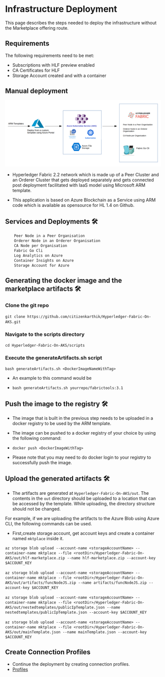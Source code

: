 # Infrastructure Deployment

This page describes the steps needed to deploy the infrastructure without the Marketplace offering route.

## Requirements

The following requirements need to be met:

* Subscriptions with HLF preview enabled
* CA Certificates for HLF
* Storage Account created and with a container

## Manual deployment


![AzureBase.png](images/AzureBase.png)


- Hyperledger Fabric 2.2 network which is made up of a Peer Cluster and an Orderer Cluster that gets deployed separately and gets connected post deployment facilitated with IaaS model using Microsoft ARM template.

- This application is based on Azure Blockchain as a Service using ARM code which is available as opensource for HL 1.4 on Github.


## Services and Deployments 🛠

```
    Peer Node in a Peer Organisation
    Orderer Node in an Orderer Organisation
    CA Node per Organisation
    Fabric Go Cli 
    Log Analytics on Azure
    Container Insights on Azure
    Storage Account for Azure
```

## Generating the docker image and the marketplace artifacts 🛠
### Clone the git repo

`git clone https://github.com/citizenkarthik/Hyperledger-Fabric-On-AKS.git`

### Navigate to the scripts directory

`cd Hyperledger-Fabric-On-AKS/scripts`


### Execute the generateArtifacts.sh script

`bash generateArtifacts.sh <DockerImageNameWithTag>`

- An example to this command would be

- `bash generateArtifacts.sh yourrepo/fabrictools:3.1`



## Push the image to the registry 🛠

- The image that is built in the previous step needs to be uploaded in a docker registry to be used by the ARM template.

- The image can be pushed to a docker registry of your choice by using the following command:
- `docker push <DockerImageWithTag>`
- Please note that you may need to do docker login to your registry to successfully push the image.


## Upload the generated artifacts 🛠
- The artifacts are generated at `Hyperledger-Fabric-On-AKS/out`. The contents in the `out` directory should be uploaded to a location that can be accessed by the template. While uploading, the directory structure should not be changed.

For example, if we are uploading the artifacts to the Azure Blob using Azure CLI, the following commands can be used.

- First,create storage account, get account keys and create a container named `mktplace` inside it.
```
az storage blob upload --account-name <storageAccountName> --container-name mktplace --file <rootDir>/Hyperledger-Fabric-On-AKS/out/hlf-marketplace.zip --name hlf-marketplace.zip --account-key $ACCOUNT_KEY

az storage blob upload --account-name <storageAccountName> --container-name mktplace --file <rootDir>/Hyperledger-Fabric-On-AKS/out/artifacts/funcNodeJS.zip --name artifacts/funcNodeJS.zip --account-key $ACCOUNT_KEY

az storage blob upload --account-name <storageAccountName> --container-name mktplace --file <rootDir>/Hyperledger-Fabric-On-AKS/out/nestedtemplates/publicIpTemplate.json --name nestedtemplates/publicIpTemplate.json --account-key $ACCOUNT_KEY

az storage blob upload --account-name <storageAccountName> --container-name mktplace --file <rootDir>/Hyperledger-Fabric-On-AKS/out/mainTemplate.json --name mainTemplate.json --account-key $ACCOUNT_KEY

```

## Create Connection Profiles
  - Continue the deployment by creating connection profiles.
 - [Profiles](url)
